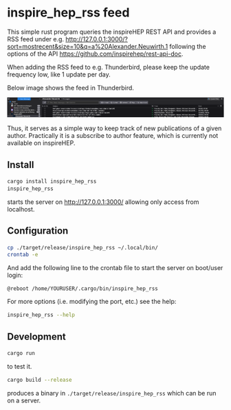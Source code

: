 # inspire_hep_rss feed

This simple rust program queries the inspireHEP REST API and provides a RSS feed under e.g. http://127.0.0.1:3000/?sort=mostrecent&size=10&q=a%20Alexander.Neuwirth.1 following the options of the API https://github.com/inspirehep/rest-api-doc.

When adding the RSS feed to e.g. Thunderbird, please keep the update frequency low, like 1 update per day.

Below image shows the feed in Thunderbird.

![Thunderbird](./img/view.png)

Thus, it serves as a simple way to keep track of new publications of a given author.
Practically it is a subscribe to author feature, which is currently not available on inspireHEP.

## Install

```bash
cargo install inspire_hep_rss
inspire_hep_rss
```

starts the server on http://127.0.0.1:3000/ allowing only access from localhost.


## Configuration

```bash
cp ./target/release/inspire_hep_rss ~/.local/bin/
crontab -e
```

And add the following line to the crontab file to start the server on boot/user login:

```
@reboot /home/YOURUSER/.cargo/bin/inspire_hep_rss
```

For more options (i.e. modifying the port, etc.) see the help:

```bash
inspire_hep_rss --help
```

## Development 

```bash
cargo run
```

to test it.

```bash
cargo build --release
```

produces a binary in `./target/release/inspire_hep_rss` which can be run on a server.
